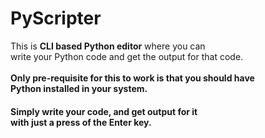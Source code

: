 # PyScripter

This is <strong>CLI based Python editor</strong> where you can<br> write your Python code and get the output for that code.<br><br> <strong>Only pre-requisite for this to work is that you should have <br>Python installed in your system.</strong>

<h4>Simply write your code, and get output for it<br> with just a press of the Enter key.</h4> 
